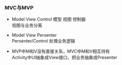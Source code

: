 ### MVC与MVP

- Model  View  Control  模型  视图  控制器         
  视图与业务分离

- Model  View  Persenter  
  Persenter/Control 处理业务逻辑  

- MVP中M和V没有直接关系，MVC中M和V相互持有    
  Activity中UI抽象成View接口，把业务抽象成Presenter  

  
